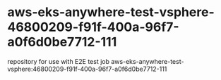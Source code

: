 # aws-eks-anywhere-test-vsphere-46800209-f91f-400a-96f7-a0f6d0be7712-111
repository for use with E2E test job aws-eks-anywhere-test-vsphere:46800209-f91f-400a-96f7-a0f6d0be7712-111
